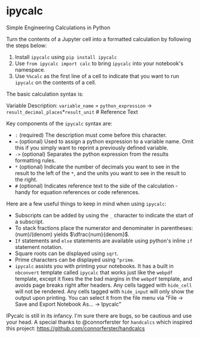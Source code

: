 # ipycalc
Simple Engineering Calculations in Python

Turn the contents of a Jupyter cell into a formatted calculation by following the steps below:

1. Install `ipycalc` using `pip install ipycalc`
2. Use `from ipycalc import calc` to bring `ipycalc` into your notebook's namespace.
3. Use `%%calc` as the first line of a cell to indicate that you want to run `ipycalc` on the contents of a cell.

The basic calculation syntax is:

Variable Description: `variable_name` = `python_expression` -> `result_decimal_places`*`result_unit` # Reference Text

Key components of the `ipycalc` syntax are:

* `:` (required) The description must come before this character.
* `=` (optional) Used to assign a python expression to a variable name. Omit this if you simply want to reprint a previously defined variable.
* `->` (optional) Separates the python expression from the results formatting rules.
* `*` (optional) Indicate the number of decimals you want to see in the result to the left of the `*`, and the units you want to see in the result to the right.
* `#` (optional) Indicates reference text to the side of the calculation - handy for equation references or code references.

Here are a few useful things to keep in mind when using `ipycalc`:

* Subscripts can be added by using the `_` character to indicate the start of a subscript.
* To stack fractions place the numerator and denominater in parentheses: (num)/(denom) yields $\dfrac{num}{denom}$.
* `If` statements and `else` statements are available using python's inline `if` statement notation.
* Square roots can be displayed using `sqrt`.
* Prime characters can be displayed using `^prime`.
* `ipycalc` assists you with printing your notebooks. It has a built in `nbconvert` template called `ipycalc` that works just like the `webpdf` template, except it fixes the the bad margins in the `webpdf` template, and avoids page breaks right after headers. Any cells tagged with `hide_cell` will not be rendered. Any cells tagged with `hide_input` will only show the output upon printing. You can select it from the file menu via "File -> Save and Export Notebook As... -> Ipycalc"

IPycalc is still in its infancy. I'm sure there are bugs, so be cautious and use your head. A special thanks to @connorferster for `handcalcs` which inspired this project: https://github.com/connorferster/handcalcs
